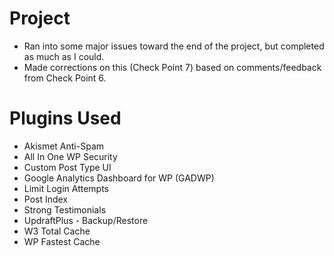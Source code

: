 # Project
* Ran into some major issues toward the end of the project, but completed as much as I could.
* Made corrections on this (Check Point 7) based on comments/feedback from Check Point 6.

# Plugins Used
* Akismet Anti-Spam
* All In One WP Security
* Custom Post Type UI
* Google Analytics Dashboard for WP (GADWP)
* Limit Login Attempts
* Post Index
* Strong Testimonials
* UpdraftPlus - Backup/Restore
* W3 Total Cache
* WP Fastest Cache
